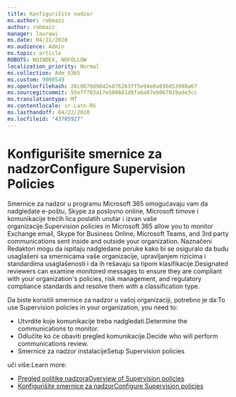 ```yaml
---
title: Konfigurišite nadzor
ms.author: robmazz
author: robmazz
manager: laurawi
ms.date: 04/21/2020
ms.audience: Admin
ms.topic: article
ROBOTS: NOINDEX, NOFOLLOW
localization_priority: Normal
ms.collection: Adm_O365
ms.custom: 9000549
ms.openlocfilehash: 28c8070d9042e876263ff5e94e0a69bd53998a67
ms.sourcegitcommit: 55eff703a17e500681d8fa6a87eb067019ade3cc
ms.translationtype: MT
ms.contentlocale: sr-Latn-RS
ms.lasthandoff: 04/22/2020
ms.locfileid: "43705927"
---
```

# <a name="configure-supervision-policies"></a><span data-ttu-id="b3a94-102">Konfigurišite smernice za nadzor</span><span class="sxs-lookup"><span data-stu-id="b3a94-102">Configure Supervision Policies</span></span>

<span data-ttu-id="b3a94-103">Smernice za nadzor u programu Microsoft 365 omogućavaju vam da nadgledate e-poštu, Skype za poslovno online, Microsoft timove i komunikacije trećih lica poslatih unutar i izvan vaše organizacije.</span><span class="sxs-lookup"><span data-stu-id="b3a94-103">Supervision policies in Microsoft 365 allow you to monitor Exchange email, Skype for Business Online, Microsoft Teams, and 3rd party communications sent inside and outside your organization.</span></span> <span data-ttu-id="b3a94-104">Naznačeni Redaktori mogu da ispitaju nadgledane poruke kako bi se osiguralo da budu usaglašeni sa smernicama vaše organizacije, upravljanjem rizicima i standardima usaglašenosti i da ih rešavaju sa tipom klasifikacije.</span><span class="sxs-lookup"><span data-stu-id="b3a94-104">Designated reviewers can examine monitored messages to ensure they are compliant with your organization's policies, risk management, and regulatory compliance standards and resolve them with a classification type.</span></span>

<span data-ttu-id="b3a94-105">Da biste koristili smernice za nadzor u vašoj organizaciji, potrebno je da:</span><span class="sxs-lookup"><span data-stu-id="b3a94-105">To use Supervision policies in your organization, you need to:</span></span>

- <span data-ttu-id="b3a94-106">Utvrdite koje komunikacije treba nadgledati.</span><span class="sxs-lookup"><span data-stu-id="b3a94-106">Determine the communications to monitor.</span></span>
- <span data-ttu-id="b3a94-107">Odlučite ko će obaviti pregled komunikacije.</span><span class="sxs-lookup"><span data-stu-id="b3a94-107">Decide who will perform communications review.</span></span>
- <span data-ttu-id="b3a94-108">Smernice za nadzor instalacije</span><span class="sxs-lookup"><span data-stu-id="b3a94-108">Setup Supervision policies</span></span>

<span data-ttu-id="b3a94-109">uči više:</span><span class="sxs-lookup"><span data-stu-id="b3a94-109">Learn more:</span></span>

- [<span data-ttu-id="b3a94-110">Pregled politike nadzora</span><span class="sxs-lookup"><span data-stu-id="b3a94-110">Overview of Supervision policies</span></span>](https://docs.microsoft.com/office365/securitycompliance/supervision-policies)
- [<span data-ttu-id="b3a94-111">Konfigurišite smernice za nadzor</span><span class="sxs-lookup"><span data-stu-id="b3a94-111">Configure Supervision policies</span></span>](https://docs.microsoft.com/office365/securitycompliance/configure-supervision-policies)
